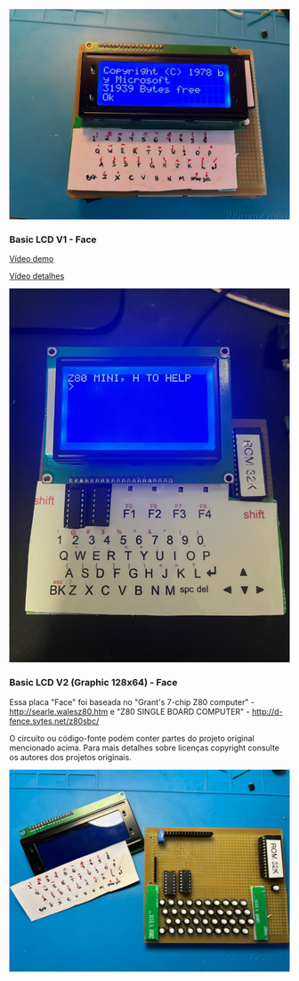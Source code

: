 <img src="https://github.com/diego123cruz/Z80Mini/blob/main/Basic%20LCD%20-%20Face%20%5BDescontinuado%5D/BasicLCD V1-Face.jpeg" title="Z80Mini BaseBoard" alt="Z80Mini LCD v1">

### Basic LCD V1 - Face

[Vídeo demo](https://www.youtube.com/watch?v=0nLOt6mwVDU)

[Vídeo detalhes](https://www.youtube.com/watch?v=qB5lAR5NyGU)


<img src="https://github.com/diego123cruz/Z80Mini/blob/main/Basic%20LCD%20-%20Face%20%5BDescontinuado%5D/Basic LCD V2 (Graphic 128x64) - Face.jpg" title="Z80Mini LCD v2 128x64" alt="Z80Mini BaseBoard">

### Basic LCD V2 (Graphic 128x64) - Face


Essa placa "Face" foi baseada no "Grant's 7-chip Z80 computer" - http://searle.walesz80.htm e "Z80 SINGLE BOARD COMPUTER" - http://d-fence.sytes.net/z80sbc/

O circuito ou código-fonte podem conter partes do projeto original mencionado acima. Para mais detalhes sobre licenças copyright consulte os autores dos projetos originais.


![Z80Mini](https://github.com/diego123cruz/Z80Mini/blob/main/Basic%20LCD%20-%20Face%20%5BDescontinuado%5D/BasicLCDParts-Face.jpeg)



